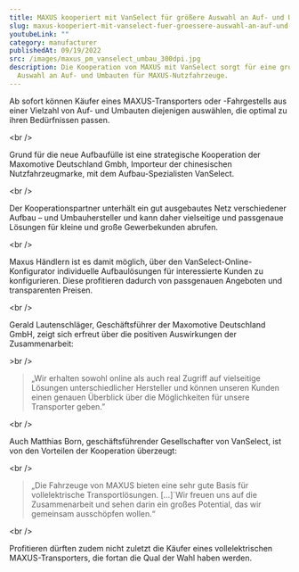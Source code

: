 ```yaml
---
title: MAXUS kooperiert mit VanSelect für größere Auswahl an Auf- und Umbauten
slug: maxus-kooperiert-mit-vanselect-fuer-groessere-auswahl-an-auf-und-umbauten
youtubeLink: ""
category: manufacturer
publishedAt: 09/19/2022
src: /images/maxus_pm_vanselect_umbau_300dpi.jpg
description: Die Kooperation von MAXUS mit VanSelect sorgt für eine große
  Auswahl an Auf- und Umbauten für MAXUS-Nutzfahrzeuge.
---
```

Ab sofort können Käufer eines MAXUS-Transporters oder -Fahrgestells aus einer Vielzahl von Auf- und Umbauten diejenigen auswählen, die optimal zu ihren Bedürfnissen passen.

<﻿br />

Grund für die neue Aufbaufülle ist eine strategische Kooperation der Maxomotive Deutschland Gmbh, Importeur der chinesischen Nutzfahrzeugmarke, mit dem Aufbau-Spezialisten VanSelect.

<﻿br />

Der Kooperationspartner unterhält ein gut ausgebautes Netz verschiedener Aufbau – und Umbauhersteller und kann daher vielseitige und passgenaue Lösungen für kleine und große Gewerbekunden abrufen.

<﻿br />

Maxus Händlern ist es damit möglich, über den VanSelect-Online-Konfigurator individuelle Aufbaulösungen für interessierte Kunden zu konfigurieren. Diese profitieren dadurch von passgenauen Angeboten und transparenten Preisen.

<﻿br />

Gerald Lautenschläger, Geschäftsführer der Maxomotive Deutschland GmbH, zeigt sich erfreut über die positiven Auswirkungen der Zusammenarbeit:

\>﻿br />

> „Wir erhalten sowohl online als auch real Zugriff auf vielseitige Lösungen unterschiedlicher Hersteller und können unseren Kunden einen genauen Überblick über die Möglichkeiten für unsere Transporter geben.”

<﻿br />

Auch Matthias Born, geschäftsführender Gesellschafter von VanSelect, ist von den Vorteilen der Kooperation überzeugt:

<﻿br />

> „Die Fahrzeuge von MAXUS bieten eine sehr gute Basis für vollelektrische Transportlösungen. \[…]`Wir freuen uns auf die Zusammenarbeit und sehen darin ein großes Potential, das wir gemeinsam ausschöpfen wollen.“

<﻿br />

Profitieren dürften zudem nicht zuletzt die Käufer eines vollelektrischen MAXUS-Transporters, die fortan die Qual der Wahl haben werden.